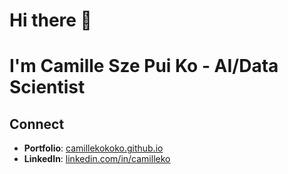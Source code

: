 # Hi there 👋
# I'm Camille Sze Pui Ko - AI/Data Scientist

## Connect
- **Portfolio**: [camillekokoko.github.io](www.camillekokoko.github.io)
- **LinkedIn**: [linkedin.com/in/camilleko](www.linkedin.com/in/camilleko)



